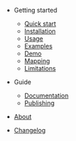 - Getting started

  - [Quick start](pages/quick-start.md)
  - [Installation](pages/install.md)
  - [Usage](pages/usage.md)
  - [Examples](pages/examples.md)
  - [Demo](pages/demo.md)
  - [Mapping](pages/mapping.md)
  - [Limitations](pages/limitations.md)

- Guide

  - [Documentation](pages/documentation.md)
  - [Publishing](pages/publishing.md)

- [About](about.md)
- [Changelog](CHANGELOG.md)
